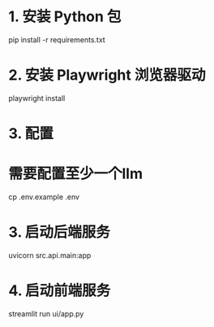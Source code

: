 # 1. 安装 Python 包
pip install -r requirements.txt

# 2. 安装 Playwright 浏览器驱动
playwright install

# 3. 配置
# 需要配置至少一个llm
cp .env.example .env

# 3. 启动后端服务
uvicorn src.api.main:app

# 4. 启动前端服务
streamlit run ui/app.py